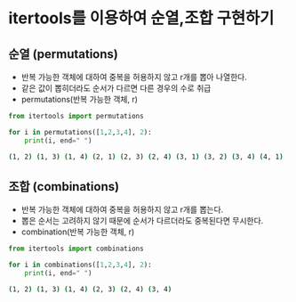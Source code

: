 # itertools를 이용하여 순열,조합 구현하기

## 순열 (permutations)

- 반복 가능한 객체에 대하여 중복을 허용하지 않고 r개를 뽑아 나열한다.
- 같은 값이 뽑히더라도 순서가 다르면 다른 경우의 수로 취급
- permutations(반복 가능한 객체, r)

```python
from itertools import permutations

for i in permutations([1,2,3,4], 2):
    print(i, end=" ")
```

```bash
(1, 2) (1, 3) (1, 4) (2, 1) (2, 3) (2, 4) (3, 1) (3, 2) (3, 4) (4, 1) (4, 2) (4, 3)
```

## 조합 (combinations)

- 반복 가능한 객체에 대하여 중복을 허용하지 않고 r개를 뽑는다.
- 뽑은 순서는 고려하지 않기 때문에 순서가 다르더라도 중복된다면 무시한다.
- combination(반복 가능한 객체, r)

```python
from itertools import combinations

for i in combinations([1,2,3,4], 2):
    print(i, end=" ")
```

```bash
(1, 2) (1, 3) (1, 4) (2, 3) (2, 4) (3, 4)
```
